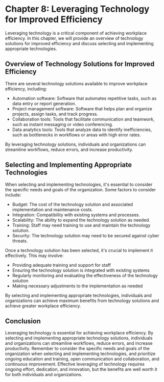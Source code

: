 Chapter 8: Leveraging Technology for Improved Efficiency
========================================================

Leveraging technology is a critical component of achieving workplace efficiency. In this chapter, we will provide an overview of technology solutions for improved efficiency and discuss selecting and implementing appropriate technologies.

Overview of Technology Solutions for Improved Efficiency
--------------------------------------------------------

There are several technology solutions available to improve workplace efficiency, including:

* Automation software: Software that automates repetitive tasks, such as data entry or report generation.
* Project management software: Software that helps plan and organize projects, assign tasks, and track progress.
* Collaboration tools: Tools that facilitate communication and teamwork, such as instant messaging or video conferencing.
* Data analytics tools: Tools that analyze data to identify inefficiencies, such as bottlenecks in workflows or areas with high error rates.

By leveraging technology solutions, individuals and organizations can streamline workflows, reduce errors, and increase productivity.

Selecting and Implementing Appropriate Technologies
---------------------------------------------------

When selecting and implementing technologies, it's essential to consider the specific needs and goals of the organization. Some factors to consider include:

* Budget: The cost of the technology solution and associated implementation and maintenance costs.
* Integration: Compatibility with existing systems and processes.
* Scalability: The ability to expand the technology solution as needed.
* Training: Staff may need training to use and maintain the technology solution.
* Security: The technology solution may need to be secured against cyber threats.

Once a technology solution has been selected, it's crucial to implement it effectively. This may involve:

* Providing adequate training and support for staff
* Ensuring the technology solution is integrated with existing systems
* Regularly monitoring and evaluating the effectiveness of the technology solution
* Making necessary adjustments to the implementation as needed

By selecting and implementing appropriate technologies, individuals and organizations can achieve maximum benefits from technology solutions and achieve greater workplace efficiency.

Conclusion
----------

Leveraging technology is essential for achieving workplace efficiency. By selecting and implementing appropriate technology solutions, individuals and organizations can streamline workflows, reduce errors, and increase productivity. Remember to consider the specific needs and goals of the organization when selecting and implementing technologies, and prioritize ongoing education and training, open communication and collaboration, and continuous improvement. Effective leveraging of technology requires ongoing effort, dedication, and innovation, but the benefits are well worth it for both individuals and organizations.
